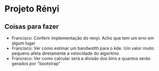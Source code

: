 # Projeto Rényi

## Coisas para fazer
- Francisco: Conferir implementação do renyi. Acho que tem um erro em algum lugar
- Francisco: Ver como estimar um bandwidth para o kde. Um valor muito pequeno afeta diretamente a velocidade do algoritmo
- Francisco: Ver como calcular será a divisão dos bins e quantos serão gerados por "bootstrap"